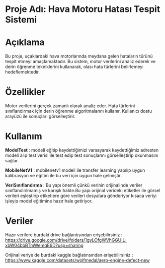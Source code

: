 <h1><strong>Proje Adı: Hava Motoru Hatası Tespit Sistemi</strong></h1>

<h1><strong>Açıklama</strong></h1>
Bu proje, uçaklardaki hava motorlarında meydana gelen hataların türünü tespit etmeyi amaçlamaktadır. 
Bu sistem, motor verilerini analiz ederek ve derin öğrenme tekniklerini kullanarak, olası hata türlerini belirlemeyi hedeflemektedir.

<h1><strong>Özellikler</strong></h1>
Motor verilerini gerçek zamanlı olarak analiz eder.
Hata türlerini sınıflandırmak için derin öğrenme algoritmalarını kullanır.
Kullanıcı dostu arayüzü ile sonuçları görselleştirir.

<h1><strong>Kullanım</strong></h1>


<strong>ModelTest</strong> : modeli eğitip kaydettiğimizi varsayarak kaydettiğimiz adresten modeli alıp test verisi ile test edip test sonuçlarını görselleştirip okunmasını sağlar.

<strong>MobileNetV1</strong> : mobilenetv1 modeli ile transfer learning yapılıp uygun kalibrasyon ve eğitim ile bu veri için uygun hale gelmiştir.

<strong>VeriSınıflandırma</strong> : Bu yapı önemli çünkü verinin orijinalinde veriler sınıflandırılmamış ve karışık halde.Bu yapı orijinal verideki etiketler ile görsel verileri eşleştirip etiketlere göre verileri dosyalara gönderiyor kısaca veriyi işleyip model eğitimine hazır hale getiriyor.

<h1><strong>Veriler</strong></h1> 


Hazır verilere burdaki drive bağlantısından erişebilirsiniz : https://drive.google.com/drive/folders/1gyLOfgWVhGGUIL-xbW04bbBTmWemqE6D?usp=sharing

Orijinal veriye de burdaki kaggle bağlatınsından erişebilirsiniz : https://www.kaggle.com/datasets/wolfmedal/aero-engine-defect-new


